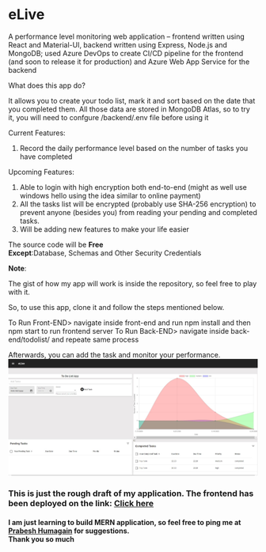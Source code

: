 # eLive
A performance level monitoring web application – frontend written using React and Material-UI, backend written using Express, Node.js and MongoDB; used Azure DevOps to create CI/CD pipeline for the frontend (and soon to release it for production) and Azure Web App Service for the backend 

What does this app do?

It allows you to create your todo list, mark it and sort based on the date that you completed them. All those data are stored in MongoDB Atlas, so to try it, you will need to confgure /backend/.env file before using it

Current Features:
1. Record the daily performance level based on the number of tasks you have completed 

Upcoming Features:
1. Able to login with high encryption both end-to-end (might as well use windows hello using the idea similar to online payment)
2. All the tasks list will be encrypted (probably use SHA-256 encryption) to prevent anyone (besides you) from reading your pending and completed tasks.
3. Will be adding new features to make your life easier

<p>The source code will be <strong> Free</strong><br/><strong>Except</strong>:Database, Schemas and Other Security Credentials 


<strong>Note</strong>:

The gist of how my app will work is inside the repository, so feel free to play with it. 

So, to use this app, clone it and follow the steps mentioned below.

To Run Front-END>
                navigate inside front-end and run npm install and then npm start to run frontend server
To Run Back-END>
                navigate inside back-end/todolist/ and repeate same process
                
Afterwards, you can add the task and monitor your performance.
<img src="https://github.com/hprabesh/eLive/blob/master/Capture.JPG" alt="Project Image">

<h3>This is just the rough draft of my application. The frontend has been deployed on the link: <a href="https://prabeshapp.azurewebsites.net///" target="_blank">Click here</a></h3>
<h4>I am just learning to build MERN application, so feel free to ping me at <a href="mailto:humagain.prabesh@outlook.com">Prabesh Humagain</a> for suggestions. <br/>Thank you so much</h4>
